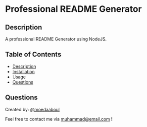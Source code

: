# Professional README Generator



## Description

A professional README Generator using NodeJS.

## Table of Contents

- [Description](#description)
- [Installation](#installation)
- [Usage](#usage)
- [Questions](#questions)









## Questions
  
Created by: [@moedaaboul](https://github.com/moedaaboul)
                
Feel free to contact me via [muhammad@email.com](muhammad@email.com) !



